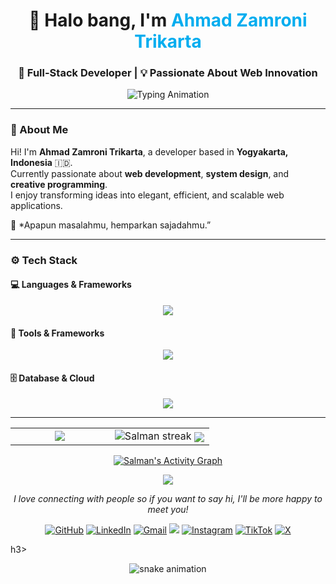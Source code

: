 <!-- PROFIL README UNTUK: zaaammmmm -->
<h1 align="center">👋 Halo bang, I'm <span style="color:#00ADEF;">Ahmad Zamroni Trikarta</span></h1>
<h3 align="center">🚀 Full-Stack Developer | 💡 Passionate About Web Innovation</h3>

<p align="center">
  <img src="https://readme-typing-svg.herokuapp.com?font=Fira+Code&weight=600&size=22&pause=1000&color=00ADEF&center=true&vCenter=true&width=700&lines=Welcome+to+my+GitHub+Profile!;Informatic+Engineering,+Solidarity+Forever!!💻;Always+learning+new+things+;Don't+be+fool+&+lazy+🔥" alt="Typing Animation" />
</p>

---

### 🧭 About Me

Hi! I'm **Ahmad Zamroni Trikarta**, a developer based in **Yogyakarta, Indonesia** 🇮🇩.  
Currently passionate about **web development**, **system design**, and **creative programming**.  
I enjoy transforming ideas into elegant, efficient, and scalable web applications.  

💬 *Apapun masalahmu, hemparkan sajadahmu.”  

---

### ⚙️ Tech Stack

#### 💻 Languages & Frameworks
<p align="center">
  <img src="https://skillicons.dev/icons?i=js,ts,php,cpp,java,py" />
</p>

#### 🧰 Tools & Frameworks
<p align="center">
  <img src="https://skillicons.dev/icons?i=react,nextjs,laravel,nodejs,express,tailwind,bootstrap" />
</p>

#### 🗄️ Database & Cloud
<p align="center">
  <img src="https://skillicons.dev/icons?i=mysql,postgres,mongodb,supabase,firebase" />
</p>

---

<!-- STATS (Real-Time) -->
<table border="0">
<tr border="0">
<td width="50%" align="center">
  <img align="center" src="https://github-readme-stats.anuraghazra1.vercel.app/api/top-langs/?username=zaaammmmm&theme=dark&hide_border=true&no-bg=true&no-frame=true&langs_count=10"/>
</td>
<td width="50%" align="center">
  <img title="🔥 Get streak stats for your profile at git.io/streak-stats" alt="Salman streak" src="https://github-readme-streak-stats.herokuapp.com/?user=zaaammmmm&theme=dark&hide_border=true" />
  <img align="center" src="https://github-readme-stats.anuraghazra1.vercel.app/api?username=zaaammmmm&show_icons=true&include_all_commits=true&theme=dark&hide_border=true&no-bg=true&no-frame=true" />
</td>
</tr>
</table>

<!-- ACTIVITY GRAPH -->
<p align="center">
  <a href="https://github.com/zaaammmmm/github-readme-activity-graph">
    <img alt="Salman's Activity Graph" src="https://github-readme-activity-graph.vercel.app/graph?username=zaaammmmm&bg_color=0D1117&color=5BCDEC&line=5BCDEC&point=FFFFFF&hide_border=true&no-bg=true&no-frame=true" />
  </a>
</p>

<!-- CLOSING GIF -->
<p align="center">
  <img src="https://user-images.githubusercontent.com/73097560/115834477-dbab4500-a447-11eb-908a-139a6edaec5c.gif">
</p>

<!-- CONNECT WITH ME -->
<p align="center"><em>I love connecting with people so if you want to say hi, I'll be more happy to meet you!</em></p>

<!-- SOCIAL & WEBSITE -->
<p align="center">
  <a href="https://github.com/zaaammmmm"><img alt="GitHub" src="https://img.shields.io/badge/github-%23000000.svg?style=for-the-badge&logo=github&logoColor=white"/></a>
  <a href="https://www.linkedin.com/in/ahmad-zamroni-trikarta-027511308"><img alt="LinkedIn" src="https://img.shields.io/badge/linkedin-%230077B5.svg?style=for-the-badge&logo=linkedin&logoColor=white"/></a>
  <a href="mailto:slmnalfauzi@gmail.com"><img alt="Gmail" src="https://img.shields.io/badge/Gmail-D14836?style=for-the-badge&logo=gmail&logoColor=white" /></a>
  <a href="https:///"><img src="https://img.shields.io/badge/website-%230077B5.svg?&style=for-the-badge&logo=circle&logoColor=white"/></a>
  <a href="https://instagram.com/_0ne_in_milli0n"><img alt="Instagram" src="https://img.shields.io/badge/Instagram-E4405F?style=for-the-badge&logo=instagram&logoColor=white"/></a>
  <a href="https://tiktok.com/@_zaaammm0"><img alt="TikTok" src="https://img.shields.io/badge/TikTok-000000?style=for-the-badge&logo=tiktok&logoColor=white"/></a>
  <a href="https://x.com/"><img alt="X" src="https://img.shields.io/badge/X-000000?style=for-the-badge&logo=x&logoColor=white"/></a>
</p>
h3>

<p align="center">
  <img src="https://github.com/zaaammmmm/zaaammmmm/blob/output/github-contribution-grid-snake.svg" alt="snake animation" />
</p>
